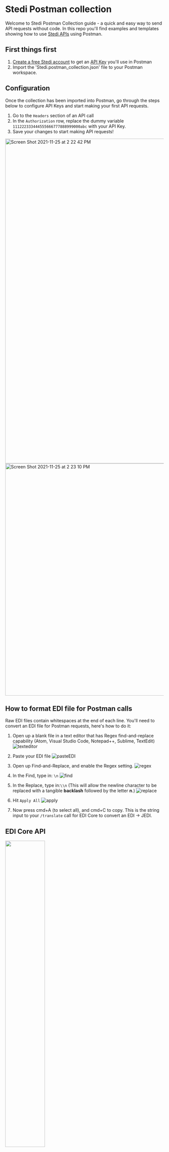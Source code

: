 # Stedi Postman collection

Welcome to Stedi Postman Collection guide - a quick and easy way to send API requests without code. In this repo you'll find examples and templates showing how to use [Stedi APIs](https://www.stedi.com/docs) using Postman.

## First things first  

1. [Create a free Stedi account](https://terminal.stedi.com/sign-up) to get an [API Key](https://www.stedi.com/docs/authentication) you'll use in Postman
2. Import the 'Stedi.postman_collection.json' file to your Postman workspace.

## Configuration
Once the collection has been imported into Postman, go through the steps below to configure API Keys and start making your first API requests. 

1. Go to the `Headers` section of an API call 
2. In the `Authorization` row, replace the dummy variable `111222333444555666777888999000abc` with your API Key. 
3. Save your changes to start making API requests!  
<img width="1034" alt="Screen Shot 2021-11-25 at 2 22 42 PM" src="https://user-images.githubusercontent.com/89091046/143492632-06616cd5-8f82-4375-ac06-b79330d9bbbb.png">
<img width="739" alt="Screen Shot 2021-11-25 at 2 23 10 PM" src="https://user-images.githubusercontent.com/89091046/143492629-9489fb61-1b61-4db4-a3b2-02f78d4825b5.png">


## How to format EDI file for Postman calls 
Raw EDI files contain whitespaces at the end of each line. You'll need to convert an EDI file for Postman requests, here's how to do it: 
1. Open up a blank file in a text editor that has Regex find-and-replace capability (Atom, Visual Studio Code, Notepad++, Sublime, TextEdit) ![texteditor](https://user-images.githubusercontent.com/89091046/143493570-6409cc36-d1bc-491f-a78f-bb00a1688f51.png) 
2. Paste your EDI file ![pasteEDI](https://user-images.githubusercontent.com/89091046/143493639-93938e28-9226-407c-8580-9776f0358c02.png)
3. Open up Find-and-Replace, and enable the Regex setting. ![regex](https://user-images.githubusercontent.com/89091046/143494233-8042a55b-12cf-40db-a99a-ae5c090831c7.png)
4. In the Find, type in: `\n` ![find](https://user-images.githubusercontent.com/89091046/143494347-7a838d0b-84e4-4bc4-b2ec-c87acf2a105e.png)

5. In the Replace, type in:`\\n` (This will allow the newline character to be replaced with a tangible **backlash** followed by the letter **n**.) ![replace](https://user-images.githubusercontent.com/89091046/143494359-9bb881d9-ccba-473b-95d2-56d93974ae11.png)
6. Hit `Apply All` ![apply](https://user-images.githubusercontent.com/89091046/143494437-d8b3769c-d7b7-4469-9918-4307dd77751a.png)
7. Now press cmd+A (to select all), and cmd+C to copy. This is the string input to your `/translate` call for EDI Core to convert an EDI -> JEDI.

## EDI Core API
<img src="https://user-images.githubusercontent.com/89091046/136258093-c3aba730-7109-4f64-acc0-46dda44043cb.png" width=50% height=50%>

